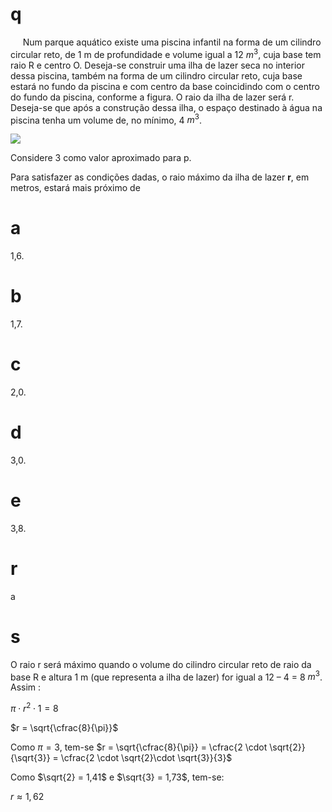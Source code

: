 # q
     Num parque aquático existe uma piscina infantil na forma de um cilindro circular reto, de 1 m de profundidade e volume igual a 12 $m^3$, cuja base tem raio R e centro O. Deseja-se construir uma ilha de lazer seca no interior dessa piscina, também na forma de um cilindro circular reto, cuja base estará no fundo da piscina e com centro da base coincidindo com o centro do fundo da piscina, conforme a figura. O raio da ilha de lazer será r. Deseja-se que após a construção dessa ilha, o espaço destinado à água na piscina tenha um volume de, no mínimo, 4 $m^3$.

![](https://firebasestorage.googleapis.com/v0/b/firebase-enemio.appspot.com/o/questoes%2F572%2Fa0cdd83c-70ef-dfe4-110a-a29016f9e7d2.png?alt=media\&token=d19bf2dc-5c93-4aad-9b2c-8a08ad0f70c9)

Considere 3 como valor aproximado para p.

Para satisfazer as condições dadas, o raio máximo da ilha de lazer **r**, em metros, estará mais próximo de

# a
1,6.

# b
1,7.

# c
2,0.

# d
3,0.

# e
3,8.

# r
a

# s
O raio r será máximo quando o volume do cilindro circular reto de raio da base R e altura 1 m (que representa a ilha de lazer) for igual a 12 – 4 = 8 $m^3$. Assim :

$\pi \cdot r^2 \cdot 1 = 8$

$r = \sqrt{\cfrac{8}{\pi}}$

Como $\pi = 3$, tem-se $r = \sqrt{\cfrac{8}{\pi}} = \cfrac{2 \cdot \sqrt{2}}{\sqrt{3}} = \cfrac{2 \cdot \sqrt{2}\cdot \sqrt{3}}{3}$

Como $\sqrt{2} = 1,41$ e $\sqrt{3} = 1,73$, tem-se:

$r \approx 1,62$
